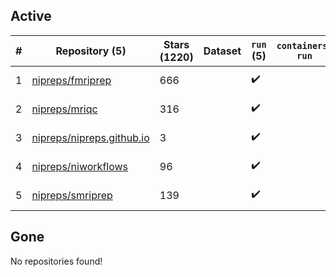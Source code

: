 ## Active
| # | Repository (5) | Stars (1220) | Dataset | `run` (5) | `containers-run` | Last Modified |
| --- | --- | --- | --- | --- | --- | --- |
| 1 | [nipreps/fmriprep](https://github.com/nipreps/fmriprep) | 666 |  | :heavy_check_mark: |  | 2025-03-25 21:07:50+00:00 |
| 2 | [nipreps/mriqc](https://github.com/nipreps/mriqc) | 316 |  | :heavy_check_mark: |  | 2025-04-15 11:48:19+00:00 |
| 3 | [nipreps/nipreps.github.io](https://github.com/nipreps/nipreps.github.io) | 3 |  | :heavy_check_mark: |  | 2025-02-05 14:43:34+00:00 |
| 4 | [nipreps/niworkflows](https://github.com/nipreps/niworkflows) | 96 |  | :heavy_check_mark: |  | 2025-03-20 14:01:25+00:00 |
| 5 | [nipreps/smriprep](https://github.com/nipreps/smriprep) | 139 |  | :heavy_check_mark: |  | 2025-03-07 14:28:09+00:00 |

## Gone
No repositories found!
